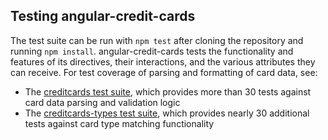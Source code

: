 ## Testing angular-credit-cards

The test suite can be run with `npm test` after cloning the repository and running `npm install`. angular-credit-cards tests the functionality and features of its directives, their interactions, and the various attributes they can receive. For test coverage of parsing and formatting of card data, see:

* The [creditcards test suite](https://github.com/bendrucker/creditcards/tree/master/test), which provides more than 30 tests against card data parsing and validation logic
* The [creditcards-types test suite](https://github.com/bendrucker/creditcards-types/blob/master/test), which provides nearly 30 additional tests against card type matching functionality